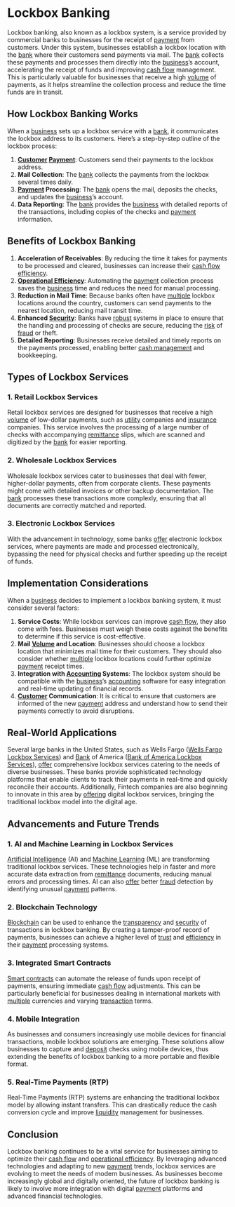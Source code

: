 # Lockbox Banking

Lockbox banking, also known as a lockbox system, is a service provided by commercial banks to businesses for the receipt of [payment](../p/payment.md) from customers. Under this system, businesses establish a lockbox location with the [bank](../b/bank.md) where their customers send payments via mail. The [bank](../b/bank.md) collects these payments and processes them directly into the [business](../b/business.md)’s account, accelerating the receipt of funds and improving [cash flow](../c/cash_flow.md) management. This is particularly valuable for businesses that receive a high [volume](../v/volume.md) of payments, as it helps streamline the collection process and reduce the time funds are in transit.

## How Lockbox Banking Works

When a [business](../b/business.md) sets up a lockbox service with a [bank](../b/bank.md), it communicates the lockbox address to its customers. Here’s a step-by-step outline of the lockbox process:

1. **[Customer](../c/customer.md) [Payment](../p/payment.md)**: Customers send their payments to the lockbox address.
2. **Mail Collection**: The [bank](../b/bank.md) collects the payments from the lockbox several times daily.
3. **[Payment](../p/payment.md) Processing**: The [bank](../b/bank.md) opens the mail, deposits the checks, and updates the [business](../b/business.md)’s account.
4. **Data Reporting**: The [bank](../b/bank.md) provides the [business](../b/business.md) with detailed reports of the transactions, including copies of the checks and [payment](../p/payment.md) information.

## Benefits of Lockbox Banking

1. **Acceleration of Receivables**: By reducing the time it takes for payments to be processed and cleared, businesses can increase their [cash flow](../c/cash_flow.md) [efficiency](../e/efficiency.md). 
2. **[Operational Efficiency](../o/operational_efficiency_in_trading.md)**: Automating the [payment](../p/payment.md) collection process saves the [business](../b/business.md) time and reduces the need for manual processing.
3. **Reduction in Mail Time**: Because banks often have [multiple](../m/multiple.md) lockbox locations around the country, customers can send payments to the nearest location, reducing mail transit time.
4. **Enhanced [Security](../s/security.md)**: Banks have [robust](../r/robust.md) systems in place to ensure that the handling and processing of checks are secure, reducing the [risk](../r/risk.md) of [fraud](../f/fraud.md) or theft.
5. **Detailed Reporting**: Businesses receive detailed and timely reports on the payments processed, enabling better [cash management](../c/cash_management.md) and bookkeeping.

## Types of Lockbox Services

### 1. Retail Lockbox Services
Retail lockbox services are designed for businesses that receive a high [volume](../v/volume.md) of low-dollar payments, such as [utility](../u/utility.md) companies and [insurance](../i/insurance.md) companies. This service involves the processing of a large number of checks with accompanying [remittance](../r/remittance.md) slips, which are scanned and digitized by the [bank](../b/bank.md) for easier reporting.

### 2. Wholesale Lockbox Services
Wholesale lockbox services cater to businesses that deal with fewer, higher-dollar payments, often from corporate clients. These payments might come with detailed invoices or other backup documentation. The [bank](../b/bank.md) processes these transactions more complexly, ensuring that all documents are correctly matched and reported.

### 3. Electronic Lockbox Services
With the advancement in technology, some banks [offer](../o/offer.md) electronic lockbox services, where payments are made and processed electronically, bypassing the need for physical checks and further speeding up the receipt of funds.

## Implementation Considerations

When a [business](../b/business.md) decides to implement a lockbox banking system, it must consider several factors:

1. **Service Costs**: While lockbox services can improve [cash flow](../c/cash_flow.md), they also come with fees. Businesses must weigh these costs against the benefits to determine if this service is cost-effective.
2. **Mail [Volume](../v/volume.md) and Location**: Businesses should choose a lockbox location that minimizes mail time for their customers. They should also consider whether [multiple](../m/multiple.md) lockbox locations could further optimize [payment](../p/payment.md) receipt times.
3. **Integration with [Accounting](../a/accounting.md) Systems**: The lockbox system should be compatible with the [business](../b/business.md)’s [accounting](../a/accounting.md) software for easy integration and real-time updating of financial records.
4. **[Customer](../c/customer.md) Communication**: It is critical to ensure that customers are informed of the new [payment](../p/payment.md) address and understand how to send their payments correctly to avoid disruptions.

## Real-World Applications

Several large banks in the United States, such as Wells Fargo ([Wells Fargo Lockbox Services](https://www.wellsfargo.com/biz/treasury-management/treasury/payables-and-disbursements/lockbox-services)) and [Bank](../b/bank.md) of America ([Bank of America Lockbox Services](https://www.bofaml.com/en-us/content/working-treasury-lockbox.html)), [offer](../o/offer.md) comprehensive lockbox services catering to the needs of diverse businesses. These banks provide sophisticated technology platforms that enable clients to track their payments in real-time and quickly reconcile their accounts. Additionally, Fintech companies are also beginning to innovate in this area by [offering](../o/offering.md) digital lockbox services, bringing the traditional lockbox model into the digital age.

## Advancements and Future Trends

### 1. **AI and Machine Learning in Lockbox Services**
[Artificial Intelligence](../a/artificial_intelligence_in_trading.md) (AI) and [Machine Learning](../m/machine_learning.md) (ML) are transforming traditional lockbox services. These technologies help in faster and more accurate data extraction from [remittance](../r/remittance.md) documents, reducing manual errors and processing times. AI can also [offer](../o/offer.md) better [fraud](../f/fraud.md) detection by identifying unusual [payment](../p/payment.md) patterns.

### 2. **Blockchain Technology**
[Blockchain](../b/blockchain_in_trading.md) can be used to enhance the [transparency](../t/transparency.md) and [security](../s/security.md) of transactions in lockbox banking. By creating a tamper-proof record of payments, businesses can achieve a higher level of [trust](../t/trust.md) and [efficiency](../e/efficiency.md) in their [payment](../p/payment.md) processing systems.

### 3. **Integrated Smart Contracts**
[Smart contracts](../s/smart_contracts_in_trading.md) can automate the release of funds upon receipt of payments, ensuring immediate [cash flow](../c/cash_flow.md) adjustments. This can be particularly beneficial for businesses dealing in international markets with [multiple](../m/multiple.md) currencies and varying [transaction](../t/transaction.md) terms.

### 4. **Mobile Integration**
As businesses and consumers increasingly use mobile devices for financial transactions, mobile lockbox solutions are emerging. These solutions allow businesses to capture and [deposit](../d/deposit.md) checks using mobile devices, thus extending the benefits of lockbox banking to a more portable and flexible format.

### 5. **Real-Time Payments (RTP)**
Real-Time Payments (RTP) systems are enhancing the traditional lockbox model by allowing instant transfers. This can drastically reduce the cash conversion cycle and improve [liquidity](../l/liquidity.md) management for businesses.

## Conclusion

Lockbox banking continues to be a vital service for businesses aiming to optimize their [cash flow](../c/cash_flow.md) and [operational efficiency](../o/operational_efficiency_in_trading.md). By leveraging advanced technologies and adapting to new [payment](../p/payment.md) trends, lockbox services are evolving to meet the needs of modern businesses. As businesses become increasingly global and digitally oriented, the future of lockbox banking is likely to involve more integration with digital [payment](../p/payment.md) platforms and advanced financial technologies.